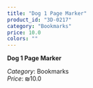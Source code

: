 ```yaml
---
title: "Dog 1 Page Marker"
product_id: "3D-0217"
category: "Bookmarks"
price: 10.0
colors: ""
---
```


**Dog 1 Page Marker**

*Category*: Bookmarks  
*Price*: ₪10.0

